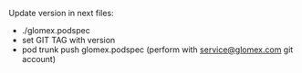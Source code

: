 Update version in next files:
- ./glomex.podspec
- set GIT TAG with version
- pod trunk push glomex.podspec (perform with service@glomex.com git account)


